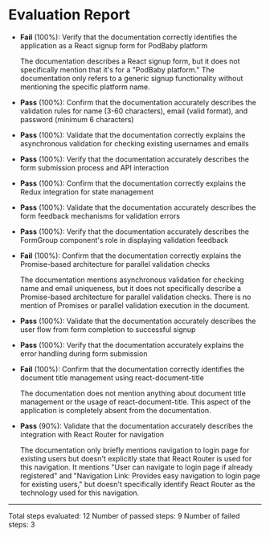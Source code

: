 # Evaluation Report

- **Fail** (100%): Verify that the documentation correctly identifies the application as a React signup form for PodBaby platform

    The documentation describes a React signup form, but it does not specifically mention that it's for a "PodBaby platform." The documentation only refers to a generic signup functionality without mentioning the specific platform name.

- **Pass** (100%): Confirm that the documentation accurately describes the validation rules for name (3-60 characters), email (valid format), and password (minimum 6 characters)

- **Pass** (100%): Validate that the documentation correctly explains the asynchronous validation for checking existing usernames and emails

- **Pass** (100%): Verify that the documentation accurately describes the form submission process and API interaction

- **Pass** (100%): Confirm that the documentation correctly explains the Redux integration for state management

- **Pass** (100%): Validate that the documentation accurately describes the form feedback mechanisms for validation errors

- **Pass** (100%): Verify that the documentation accurately describes the FormGroup component's role in displaying validation feedback

- **Fail** (100%): Confirm that the documentation correctly explains the Promise-based architecture for parallel validation checks

    The documentation mentions asynchronous validation for checking name and email uniqueness, but it does not specifically describe a Promise-based architecture for parallel validation checks. There is no mention of Promises or parallel validation execution in the document.

- **Pass** (100%): Validate that the documentation accurately describes the user flow from form completion to successful signup

- **Pass** (100%): Verify that the documentation accurately explains the error handling during form submission

- **Fail** (100%): Confirm that the documentation correctly identifies the document title management using react-document-title

    The documentation does not mention anything about document title management or the usage of react-document-title. This aspect of the application is completely absent from the documentation.

- **Pass** (90%): Validate that the documentation accurately describes the integration with React Router for navigation

    The documentation only briefly mentions navigation to login page for existing users but doesn't explicitly state that React Router is used for this navigation. It mentions "User can navigate to login page if already registered" and "Navigation Link: Provides easy navigation to login page for existing users," but doesn't specifically identify React Router as the technology used for this navigation.

---

Total steps evaluated: 12
Number of passed steps: 9
Number of failed steps: 3